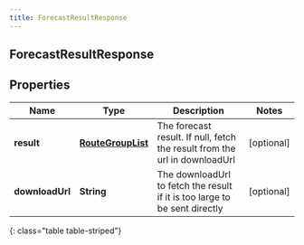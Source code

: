 ```yaml
---
title: ForecastResultResponse
---
```

## ForecastResultResponse


## Properties

| Name | Type | Description | Notes |
| ------------ | ------------- | ------------- | ------------- |
| **result** | [**RouteGroupList**](RouteGroupList.html) | The forecast result.  If null, fetch the result from the url in downloadUrl |  [optional] |
| **downloadUrl** | **String** | The downloadUrl to fetch the result if it is too large to be sent directly |  [optional] |
{: class="table table-striped"}



